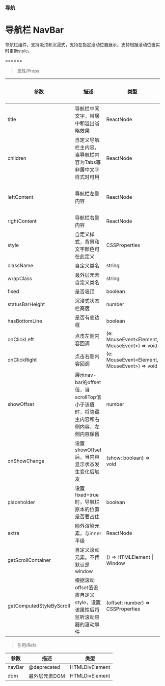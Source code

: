 ### 导航

# 导航栏 NavBar

导航栏组件，支持吸顶和沉浸式，支持在指定滚动位置展示，支持根据滚动位置实时更新style。

======

> 属性/Props

|参数|描述|类型|默认值|
|----------|-------------|------|------|
|title|导航栏中间文字，带居中和溢出省略效果|ReactNode|-|
|children|自定义导航栏主内容，当导航栏内容为Tabs等非居中文字样式时可用|ReactNode|-|
|leftContent|导航栏左侧内容|ReactNode|返回按钮|
|rightContent|导航栏右侧内容|ReactNode|-|
|style|自定义样式，背景和文字颜色可在此定义|CSSProperties|-|
|className|自定义类名|string|-|
|wrapClass|最外层元素自定义类名|string|-|
|fixed|是否吸顶|boolean|-|
|statusBarHeight|沉浸式状态栏高度|number|0|
|hasBottomLine|是否有底边框|boolean|true|
|onClickLeft|点击左侧内容回调|(e: MouseEvent\<Element, MouseEvent\>) =\> void|-|
|onClickRight|点击右侧内容回调|(e: MouseEvent\<Element, MouseEvent\>) =\> void|-|
|showOffset|展示nav\-bar的offset值，当scrollTop值小于该值时，将隐藏主内容和右侧内容，左侧内容保留|number|0|
|onShowChange|设置showOffset后，当内容显示状态发生变化后触发|(show: boolean) =\> void|-|
|placeholder|设置fixed=true时，导航栏原本的位置是否要占住|boolean|true|
|extra|额外渲染元素，与inner平级|ReactNode|-|
|getScrollContainer|自定义滚动元素，不传默认是window|() =\> HTMLElement \| Window|-|
|getComputedStyleByScroll|根据滚动offset值设置自定义style，设置该属性后将监听滚动容器的滚动事件|(offset: number) =\> CSSProperties|-|

> 引用/Refs

|参数|描述|类型|
|----------|-------------|------|
|navBar|@deprecated|HTMLDivElement|
|dom|最外层元素DOM|HTMLDivElement|
